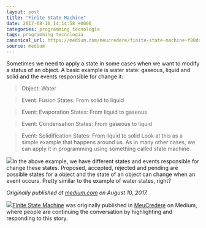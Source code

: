 ```yaml
---
layout: post
title: "Finite State Machine"
date: 2017-08-10 14:14:58 +0000
categories: programming tecnologia
tags: programming tecnologia
canonical_url: https://medium.com/meucredere/finite-state-machine-f80da78a4965?source=rss-88eca5a5b283------2
source: medium
---
```


Sometimes we need to apply a state in some cases when we want to modify a status of an object. A basic example is water state: gaseous, liquid and solid and the events responsible for change it:

> Object: Water

> Event: Fusion
States: From solid to liquid

> Event: Evaporation
States: From liquid to gaseous

> Event: Condensation
States: From gaseous to liquid

> Event: Solidification
States: From liquid to solid
Look at this as a simple example that happens around us. As in many other cases, we can apply it in programming using something called state machine.

![](https://cdn-images-1.medium.com/proxy/1*DRWWhBcOin28vDCiIjGeyg.png)In the above example, we have different states and events responsible for change these states. Proposed, accepted, rejected and pending are possible states for a object and the state of an object can change when an event occurs. Pretty similar to the example of water states, right?

*Originally published at *[*medium.com*](https://medium.com/@railsgirlsgyn/finite-state-machine-f56d652c1e6f)* on August 10, 2017.*

![](https://medium.com/_/stat?event=post.clientViewed&referrerSource=full_rss&postId=f80da78a4965)[Finite State Machine](https://medium.com/meucredere/finite-state-machine-f80da78a4965) was originally published in [MeuCredere](https://medium.com/meucredere) on Medium, where people are continuing the conversation by highlighting and responding to this story.